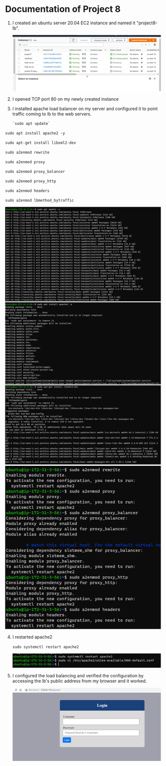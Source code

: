 # Documentation of Project 8
1. I created an ubuntu server 20.04 EC2 instance and named it "project8-lb".

   ![Ubuntu server](images/image1.PNG)

2. I opened TCP port 80 on my newly created instance

3. I installed apache load balancer on my server and configured it to point traffic coming to lb to the web servers.
       
       `sudo apt update`

`sudo apt install apache2 -y`

`sudo apt-get install libxml2-dev`

`sudo a2enmod rewrite`

`sudo a2enmod proxy`

`sudo a2enmod proxy_balancer`

`sudo a2enmod proxy_http`

`sudo a2enmod headers`

`sudo a2enmod lbmethod_bytraffic`


   ![install apache](images/image2.PNG)
    ![install apache](images/image3.PNG)
     ![install apache](images/image4.PNG)
      ![install apache](images/image5.PNG)

4. I restarted apache2
  
   `sudo systemctl restart apache2`

    ![Restart apache](images/image6.PNG)

5.  I configured the load balancing and verified the configuration by accessing the lb's public address from my browser and it worked.

 
    ![Load balancing](images/image7.PNG)